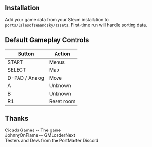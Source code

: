 ## Installation
Add your game data from your Steam installation to `ports/islesofseaandsky/assets`. First-time run will handle sorting data.

## Default Gameplay Controls
| Button | Action |
|--|--|
|START|Menus|
|SELECT|Map|
|D-PAD / Analog|Move|
|A|Unknown|
|B|Unknown|
|R1|Reset room|

## Thanks
Cicada Games -- The game  
JohnnyOnFlame -- GMLoaderNext  
Testers and Devs from the PortMaster Discord  